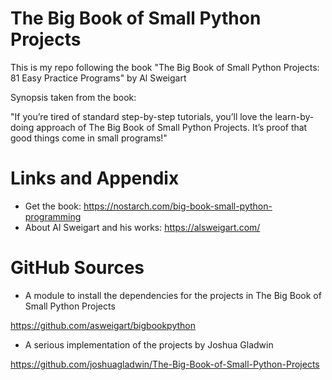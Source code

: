 # The Big Book of Small Python Projects
This is my repo following the book "The Big Book of Small Python Projects: 81 Easy Practice Programs" by Al Sweigart

Synopsis taken from the book:

"If you’re tired of standard step-by-step tutorials, you’ll love the learn-by-doing approach of The Big Book of Small Python Projects. It’s proof that good things come in small programs!"


Links and Appendix
========================================================

- Get the book: https://nostarch.com/big-book-small-python-programming
- About Al Sweigart and his works: https://alsweigart.com/

GitHub Sources
======================================================
- A module to install the dependencies for the projects in The Big Book of Small Python Projects

https://github.com/asweigart/bigbookpython


- A serious implementation of the projects by Joshua Gladwin  

https://github.com/joshuagladwin/The-Big-Book-of-Small-Python-Projects
